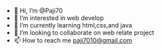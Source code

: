 - 👋 Hi, I’m @Paji70
- 👀 I’m interested in web develop
- 🌱 I’m currently learning html,css,and java
- 💞️ I’m looking to collaborate on web relate project
- 📫 How to reach me paji7010@gmail.com
<!---
Paji70/Paji70 is a ✨ special ✨ repository because its `README.md` (this file) appears on your GitHub profile.
You can click the Preview link to take a look at your changes.
--->

